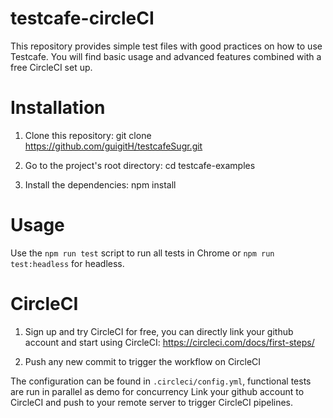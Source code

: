 # testcafe-circleCI

This repository provides simple test files with good practices on how to use Testcafe. You will find basic usage and advanced features combined with a free CircleCI set up.

# Installation

1. Clone this repository:
git clone https://github.com/guigitH/testcafeSugr.git

2. Go to the project's root directory:
cd testcafe-examples

3. Install the dependencies:
npm install

# Usage
Use the `npm run test` script to run all tests in Chrome or `npm run test:headless` for headless.

# CircleCI

1. Sign up and try CircleCI for free, you can directly link your github account and start using CircleCI:
https://circleci.com/docs/first-steps/

2. Push any new commit to trigger the workflow on CircleCI

The configuration can be found in `.circleci/config.yml`, functional tests are run in parallel as demo for concurrency
Link your github account to CircleCI and push to your remote server to trigger CircleCI pipelines. 
